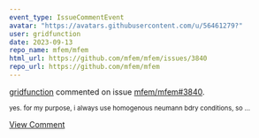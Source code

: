 ```yaml
---
event_type: IssueCommentEvent
avatar: "https://avatars.githubusercontent.com/u/56461279?"
user: gridfunction
date: 2023-09-13
repo_name: mfem/mfem
html_url: https://github.com/mfem/mfem/issues/3840
repo_url: https://github.com/mfem/mfem
---
```


<a href='https://github.com/gridfunction' target='_blank'>gridfunction</a> commented on issue <a href='https://github.com/mfem/mfem/issues/3840' target='_blank'>mfem/mfem#3840</a>.

<small>yes. for my purpose, i always use homogenous neumann bdry conditions, so...</small>

<a href='https://github.com/mfem/mfem/issues/3840' target='_blank'>View Comment</a>